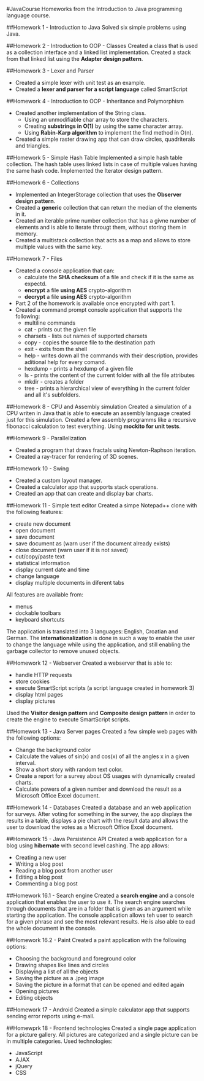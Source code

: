 #JavaCourse
Homeworks from the Introduction to Java programming language course.

##Homework 1 - Introduction to Java
Solved six simple problems using Java.

##Homework 2 - Introduction to OOP - Classes
Created a class that is used as a collection interface and a linked list implementation. 
Created a stack from that linked list using the **Adapter design pattern**.

##Homework 3 - Lexer and Parser
* Created a simple lexer with unit test as an example.
* Created a **lexer and parser for a script language** called SmartScript

##Homework 4 - Introduction to OOP - Inheritance and Polymorphism
* Created another implementation of the String class.
    * Using an unmodifiable char array to store the characters.
    * Creating **substrings in O(1)** by using the same character array.
    * Using **Rabin-Karp algorithm** to implement the find method in O(n).
* Created a simple raster drawing app that can draw circles, quadriterals and triangles.

##Homework 5 - Simple Hash Table
Implemented a simple hash table collection. The hash table uses linked lists in case of multiple values having the same hash code.
Implemented the Iterator design pattern.

##Homework 6 - Collections
* Implemented an IntegerStorage collection that uses the **Observer design pattern**.
* Created a **generic** collection that can return the median of the elements in it.
* Created an iterable prime number collection that has a givne number of elements and is able to iterate througt them, without storing them in memory.
* Created a multistack collection that acts as a map and allows to store multiple values with the same key.

##Homework 7 - Files
* Created a console application that can:
    * calculate the **SHA checksum** of a file and check if it is the same as expectd.
    * **encrypt** a file **using AES** crypto-algorithm
    * **decrypt** a file **using AES** crypto-algorithm
* Part 2 of the homework is available once encrypted with part 1. 
* Created a command prompt console application that supports the following:
    * multiline commands
    * cat - prints out the given file
    * charsets - lists out names of supported charsets
    * copy - copies the source file to the destination path
    * exit - exits from the shell
    * help - writes down all the commands with their description, provides aditional help for every comand.
    * hexdump - prints a hexdump of a given file
    * ls - prints the content of the current folder with all the file attributes
    * mkdir - creates a folder
    * tree - prints a hierarchical view of everything in the current folder and all it's subfolders.

##Homework 8 - CPU and Assembly simulation
Created a simulation of a CPU writen in Java that is able to execute an assembly language created just for this simulation.
Created a few assembly programms like a recursive fibonacci calculation to test everything. 
Using **mockito for unit tests**.

##Homework 9 - Parallelization
* Created a program that draws fractals using Newton-Raphson iteration.
* Created a ray-tracer for rendering of 3D scenes.

##Homework 10 - Swing
* Created a custom layout manager.
* Created a calculator app that supports stack operations.
* Created an app that can create and display bar charts.

##Homework 11 - Simple text editor
Created a simpe Notepad++ clone with the following features:

* create new document
* open document
* save document
* save document as (warn user if the document already exists)
* close document (warn user if it is not saved)
* cut/copy/paste text
* statistical information
* display current date and time
* change language
* display multiple documents in diferent tabs

All features are available from:

* menus
* dockable toolbars
* keyboard shortcuts

The application is translated into 3 languages: English, Croatian and German. 
The **internationalization** is done in such a way to enable the user to change the language while using the application, and still enabling the garbage collector to remove unused objects.

##Homework 12 - Webserver
Created a webserver that is able to:

* handle HTTP requests
* store cookies
* execute SmartScript scripts (a script language created in homework 3)
* display html pages
* display pictures

 Used the **Visitor design pattern** and **Composite design pattern** in order to create the engine to execute SmartScript scripts.

##Homework 13 - Java Server pages
Created a few simple web pages with the following options:

* Change the background color
* Calculate the values of sin(x) and cos(x) of all the angles x in a given interval.
* Show a short story with random text color.
* Create a report for a survey about OS usages with dynamically created charts.
* Calculate powers of a given number and download the result as a Microsoft Office Excel document.

##Homework 14 - Databases
Created a database and an web application for surveys. 
After voting for something in the survey, the app displays the results in a table, displays a pie chart with the result data and allows the user to download the votes as a Microsoft Office Excel document.

##Homework 15 - Java Persistence API
Created a web application for a blog using **hibernate** with second level cashing.
The app allows:

* Creating a new user
* Writing a blog post
* Reading a blog post from another user
* Editing a blog post
* Commenting a blog post

##Homework 16.1 - Search engine
Created a **search engine** and a console application that enables the user to use it.
The search engine searches through documents that are in a folder that is given as an argument while starting the application.
The console application allows teh user to search for a given phrase and see the most relevant results. He is also able to ead the whole document in the console.

##Homework 16.2 - Paint
Created a paint application with the following options:

* Choosing the background and foreground color
* Drawing shapes like lines and circles
* Displaying a list of all the objects
* Saving the picture as a .jpeg image 
* Saving the picture in a format that can be opened and edited again
* Opening pictures
* Editing objects

##Homework 17 - Android
Created a simple calculator app that supports sending error reports using e-mail.

##Homewprk 18 - Frontend technologies
Created a single page application for a picture gallery. 
All pictures are categorized and a single picture can be in multiple categories. 
Used technologies:

* JavaScript
* AJAX
* jQuery
* CSS
